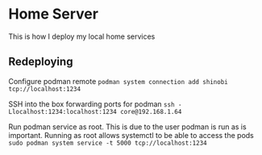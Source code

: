 # Home Server

This is how I deploy my local home services

## Redeploying

Configure podman remote
`podman system connection add shinobi tcp://localhost:1234`

SSH into the box forwarding ports for podman
`ssh -Llocalhost:1234:localhost:1234 core@192.168.1.64`

Run podman service as root. 
This is due to the user podman is run as is important. 
Running as root allows systemctl to be able to access the pods
`sudo podman system service -t 5000 tcp://localhost:1234`

